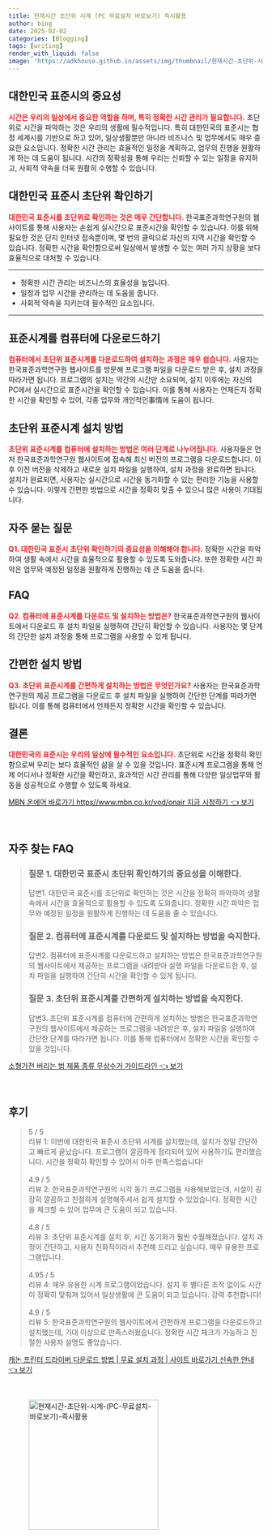 ```yaml
---
title: 현재시간 초단위 시계 (PC 무료설치 바로보기) 즉시활용
author: bing
date: 2025-02-02
categories: [Blogging]
tags: [writing]
render_with_liquid: false
image: 'https://adkhouse.github.io/assets/img/thumbnail/현재시간-초단위-시계-(PC-무료설치-바로보기)-즉시활용.webp'
---
```



<h2 id='대한민국 표준시의 중요성'>대한민국 표준시의 중요성</h2>

<p><b><span style="color: #ee2323;">시간은 우리의 일상에서 중요한 역할을 하며, 특히 정확한 시간 관리가 필요합니다.</span></b> 초단위로 시간을 파악하는 것은 우리의 생활에 필수적입니다. 특히 대한민국의 표준시는 협정 세계시를 기반으로 하고 있어, 일상생활뿐만 아니라 비즈니스 및 업무에서도 매우 중요한 요소입니다. 정확한 시간 관리는 효율적인 일정을 계획하고, 업무의 진행을 원활하게 하는 데 도움이 됩니다. 시간의 정확성을 통해 우리는 신뢰할 수 있는 일정을 유지하고, 사회적 약속을 더욱 원활히 수행할 수 있습니다.</p>

<h2 id='대한민국 표준시 초단위 확인하기'>대한민국 표준시 초단위 확인하기</h2>

<p><b><span style="color: #ee2323;">대한민국 표준시를 초단위로 확인하는 것은 매우 간단합니다.</span></b> 한국표준과학연구원의 웹사이트를 통해 사용자는 손쉽게 실시간으로 표준시간을 확인할 수 있습니다. 이를 위해 필요한 것은 단지 인터넷 접속뿐이며, 몇 번의 클릭으로 자신의 지역 시간을 확인할 수 있습니다. 정확한 시간을 확인함으로써 일상에서 발생할 수 있는 여러 가지 상황을 보다 효율적으로 대처할 수 있습니다.</p>

<hr />

<ul>
    <li>정확한 시간 관리는 비즈니스의 효율성을 높입니다.</li>
    <li>일정과 업무 시간을 관리하는 데 도움을 줍니다.</li>
    <li>사회적 약속을 지키는데 필수적인 요소입니다.</li>
</ul>

<hr />

<h2 id='표준시계를 컴퓨터에 다운로드하기'>표준시계를 컴퓨터에 다운로드하기</h2>

<p><b><span style="color: #ee2323;">컴퓨터에서 초단위 표준시계를 다운로드하여 설치하는 과정은 매우 쉽습니다.</span></b> 사용자는 한국표준과학연구원 웹사이트를 방문해 프로그램 파일을 다운로드 받은 후, 설치 과정을 따라가면 됩니다. 프로그램의 설치는 약간의 시간만 소요되며, 설치 이후에는 자신의 PC에서 실시간으로 표준시간을 확인할 수 있습니다. 이를 통해 사용자는 언제든지 정확한 시간을 확인할 수 있어, 각종 업무와 개인적인事情에 도움이 됩니다.</p>

<h2 id='초단위 표준시계 설치 방법'>초단위 표준시계 설치 방법</h2>

<p><b><span style="color: #ee2323;">초단위 표준시계를 컴퓨터에 설치하는 방법은 여러 단계로 나누어집니다.</span></b> 사용자들은 먼저 한국표준과학연구원 웹사이트에 접속해 최신 버전의 프로그램을 다운로드합니다. 이후 이전 버전을 삭제하고 새로운 설치 파일을 실행하여, 설치 과정을 완료하면 됩니다. 설치가 완료되면, 사용자는 실시간으로 시간을 동기화할 수 있는 편리한 기능을 사용할 수 있습니다. 이렇게 간편한 방법으로 시간을 정확히 맞출 수 있으니 많은 사용이 기대됩니다.</p>

<h2 id='자주 묻는 질문'>자주 묻는 질문</h2>

<p><b><span style="color: #ee2323;">Q1. 대한민국 표준시 초단위 확인하기의 중요성을 이해해야 합니다.</span></b> 정확한 시간을 파악하여 생활 속에서 시간을 효율적으로 활용할 수 있도록 도와줍니다. 또한 정확한 시간 파악은 업무와 예정된 일정을 원활하게 진행하는 데 큰 도움을 줍니다.</p>

<h2 id='FAQ'>FAQ</h2>

<p><b><span style="color: #ee2323;">Q2. 컴퓨터에 표준시계를 다운로드 및 설치하는 방법은?</span></b> 한국표준과학연구원의 웹사이트에서 다운로드 후 설치 파일을 실행하여 간단히 확인할 수 있습니다. 사용자는 몇 단계의 간단한 설치 과정을 통해 프로그램을 사용할 수 있게 됩니다.</p>

<h2 id='간편한 설치 방법'>간편한 설치 방법</h2>

<p><b><span style="color: #ee2323;">Q3. 초단위 표준시계를 간편하게 설치하는 방법은 무엇인가요?</span></b> 사용자는 한국표준과학연구원의 제공 프로그램을 다운로드 후 설치 파일을 실행하여 간단한 단계를 따라가면 됩니다. 이를 통해 컴퓨터에서 언제든지 정확한 시간을 확인할 수 있습니다.</p>

<h2 id='결론'>결론</h2>

<p><b><span style="color: #ee2323;">대한민국의 표준시는 우리의 일상에 필수적인 요소입니다.</span></b> 초단위로 시간을 정확히 확인함으로써 우리는 보다 효율적인 삶을 살 수 있을 것입니다. 표준시계 프로그램을 통해 언제 어디서나 정확한 시간을 확인하고, 효과적인 시간 관리를 통해 다양한 일상업무와 활동을 성공적으로 수행할 수 있도록 하세요.</p>


<p><a class="click-button" title="MBN 온에어 바로가기 https//www.mbn.co.kr/vod/onair 지금 시청하기" href="https://adkhouse.github.io/posts/MBN-%EC%98%A8%EC%97%90%EC%96%B4-%EB%B0%94%EB%A1%9C%EA%B0%80%EA%B8%B0-httpswww.mbn.co.krvodonair-%EC%A7%80%EA%B8%88-%EC%8B%9C%EC%B2%AD%ED%95%98%EA%B8%B0/" rel="dofollow">MBN 온에어 바로가기 https//www.mbn.co.kr/vod/onair 지금 시청하기 👈 보기</a></p><br>
<h2 id='자주_찾는_FAQ'>자주 찾는 FAQ</h2>
<div itemscope="" itemtype="https://schema.org/FAQPage">
<blockquote>
<div itemscope="" itemprop="mainEntity" itemtype="https://schema.org/Question">
<h3 itemprop="name">질문 1. 대한민국 표준시 초단위 확인하기의 중요성을 이해한다.</h3>
<div itemscope="" itemprop="acceptedAnswer" itemtype="https://schema.org/Answer">
<span itemprop="text">
<p>답변1. 대한민국 표준시를 초단위로 확인하는 것은 시간을 정확히 파악하여 생활 속에서 시간을 효율적으로 활용할 수 있도록 도와줍니다. 정확한 시간 파악은 업무와 예정된 일정을 원활하게 진행하는 데 도움을 줄 수 있습니다.</p>
</span>
</div>
</div>
<div itemscope="" itemprop="mainEntity" itemtype="https://schema.org/Question">
<h3 itemprop="name">질문 2. 컴퓨터에 표준시계를 다운로드 및 설치하는 방법을 숙지한다.</h3>
<div itemscope="" itemprop="acceptedAnswer" itemtype="https://schema.org/Answer">
<span itemprop="text">
<p>답변2. 컴퓨터에 표준시계를 다운로드하고 설치하는 방법은 한국표준과학연구원의 웹사이트에서 제공하는 프로그램을 내려받아 실행 파일을 다운로드한 후, 설치 파일을 실행하여 간단히 시간을 확인할 수 있게 됩니다.</p>
</span>
</div>
</div>
<div itemscope="" itemprop="mainEntity" itemtype="https://schema.org/Question">
<h3 itemprop="name">질문 3. 초단위 표준시계를 간편하게 설치하는 방법을 숙지한다.</h3>
<div itemscope="" itemprop="acceptedAnswer" itemtype="https://schema.org/Answer">
<span itemprop="text">
<p>답변3. 초단위 표준시계를 컴퓨터에 간편하게 설치하는 방법은 한국표준과학연구원의 웹사이트에서 제공하는 프로그램을 내려받은 후, 설치 파일을 실행하여 간단한 단계를 따라가면 됩니다. 이를 통해 컴퓨터에서 정확한 시간을 확인할 수 있을 것입니다.</p>
</span>
</div>
</div>
</blockquote>
</div>
<p><a class="click-button" title="소형가전 버리는 법 제품 종류 무상수거 가이드라인" href="https://adkhouse.github.io/posts/%EC%86%8C%ED%98%95%EA%B0%80%EC%A0%84-%EB%B2%84%EB%A6%AC%EB%8A%94-%EB%B2%95-%EC%A0%9C%ED%92%88-%EC%A2%85%EB%A5%98-%EB%AC%B4%EC%83%81%EC%88%98%EA%B1%B0-%EA%B0%80%EC%9D%B4%EB%93%9C%EB%9D%BC%EC%9D%B8/" rel="dofollow">소형가전 버리는 법 제품 종류 무상수거 가이드라인 👈 보기</a></p><br>
<h2 id='후기'>후기</h2>
<div itemscope itemtype="https://schema.org/Product">
  <blockquote>
  <div itemprop="review" itemscope itemtype="https://schema.org/Review">
      <div itemprop="reviewRating" itemscope itemtype="https://schema.org/Rating"> <span itemprop="ratingValue">5</span> / <span itemprop="bestRating">5</span> </div>
      <span itemprop="reviewBody">리뷰 1: 이번에 대한민국 표준시 초단위 시계를 설치했는데, 설치가 정말 간단하고 빠르게 끝났습니다. 프로그램이 깔끔하게 정리되어 있어 사용하기도 편리했습니다. 시간을 정확히 확인할 수 있어서 아주 만족스럽습니다!</span>
  </div>
  <br>
  <div itemprop="review" itemscope itemtype="https://schema.org/Review">
      <div itemprop="reviewRating" itemscope itemtype="https://schema.org/Rating"> <span itemprop="ratingValue">4.9</span> / <span itemprop="bestRating">5</span> </div>
      <span itemprop="reviewBody">리뷰 2: 한국표준과학연구원의 시각 동기 프로그램을 사용해보았는데, 시설이 굉장히 깔끔하고 친절하게 설명해주셔서 쉽게 설치할 수 있었습니다. 정확한 시간을 체크할 수 있어 업무에 큰 도움이 되고 있습니다.</span>
  </div>
  <br>
  <div itemprop="review" itemscope itemtype="https://schema.org/Review">
      <div itemprop="reviewRating" itemscope itemtype="https://schema.org/Rating"> <span itemprop="ratingValue">4.8</span> / <span itemprop="bestRating">5</span> </div>
      <span itemprop="reviewBody">리뷰 3: 초단위 표준시계를 설치 후, 시간 동기화가 훨씬 수월해졌습니다. 설치 과정이 간단하고, 사용자 친화적이라서 추천해 드리고 싶습니다. 매우 유용한 프로그램입니다.</span>
  </div>
  <br>
  <div itemprop="review" itemscope itemtype="https://schema.org/Review">
      <div itemprop="reviewRating" itemscope itemtype="https://schema.org/Rating"> <span itemprop="ratingValue">4.95</span> / <span itemprop="bestRating">5</span> </div>
      <span itemprop="reviewBody">리뷰 4: 매우 유용한 시계 프로그램이었습니다. 설치 후 별다른 조작 없이도 시간이 정확히 맞춰져 있어서 일상생활에 큰 도움이 되고 있습니다. 강력 추천합니다!</span>
  </div>
  <br>
  <div itemprop="review" itemscope itemtype="https://schema.org/Review">
      <div itemprop="reviewRating" itemscope itemtype="https://schema.org/Rating"> <span itemprop="ratingValue">4.9</span> / <span itemprop="bestRating">5</span> </div>
      <span itemprop="reviewBody">리뷰 5: 한국표준과학연구원의 웹사이트에서 간편하게 프로그램을 다운로드하고 설치했는데, 기대 이상으로 만족스러웠습니다. 정확한 시간 체크가 가능하고 친절한 사용자 설명도 좋았습니다.</span>
  </div>
  </blockquote>
</div>
<p><a class="click-button" title="캐논 프린터 드라이버 다운로드 방법 | 무료 설치 과정 | 사이트 바로가기 신속한 안내" href="https://adkhouse.github.io/posts/%EC%BA%90%EB%85%BC-%ED%94%84%EB%A6%B0%ED%84%B0-%EB%93%9C%EB%9D%BC%EC%9D%B4%EB%B2%84-%EB%8B%A4%EC%9A%B4%EB%A1%9C%EB%93%9C-%EB%B0%A9%EB%B2%95-%EB%AC%B4%EB%A3%8C-%EC%84%A4%EC%B9%98-%EA%B3%BC%EC%A0%95-%EC%82%AC%EC%9D%B4%ED%8A%B8-%EB%B0%94%EB%A1%9C%EA%B0%80%EA%B8%B0-%EC%8B%A0%EC%86%8D%ED%95%9C-%EC%95%88%EB%82%B4/" rel="dofollow">캐논 프린터 드라이버 다운로드 방법 | 무료 설치 과정 | 사이트 바로가기 신속한 안내 👈 보기</a></p><br>
<figure class="image"><img src="https://adkhouse.github.io/assets/img/thumbnail/현재시간-초단위-시계-(PC-무료설치-바로보기)-즉시활용.webp" alt="현재시간-초단위-시계-(PC-무료설치-바로보기)-즉시활용" width="256" height="256"></figure>